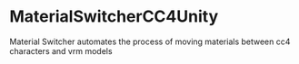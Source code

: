 # MaterialSwitcherCC4Unity
Material Switcher automates the process of moving materials between cc4 characters and vrm models
